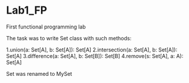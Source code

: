 # Lab1_FP
First functional programming lab


The task was to write Set class with such methods:

1.union(a: Set[A], b: Set[A]): Set[A]
2.intersection(a: Set[A], b: Set[A]): Set[A]
3.difference(a: Set[A], b: Set[B]): Set[B]
4.remove(s: Set[A], a: A): Set[A]

Set was renamed to MySet 
